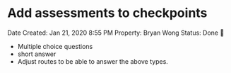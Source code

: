 # Add assessments to checkpoints

Date Created: Jan 21, 2020 8:55 PM
Property: Bryan Wong
Status: Done 🙌

- Multiple choice questions
- short answer
- Adjust routes to be able to answer the above types.